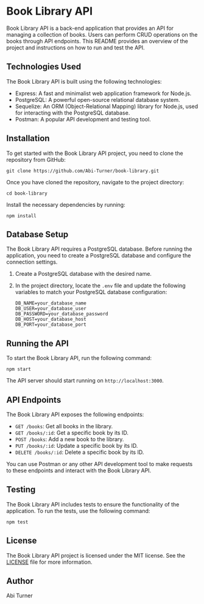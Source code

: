 # Book Library API

Book Library API is a back-end application that provides an API for managing a collection of books. Users can perform CRUD operations on the books through API endpoints. This README provides an overview of the project and instructions on how to run and test the API.

## Technologies Used

The Book Library API is built using the following technologies:

- Express: A fast and minimalist web application framework for Node.js.
- PostgreSQL: A powerful open-source relational database system.
- Sequelize: An ORM (Object-Relational Mapping) library for Node.js, used for interacting with the PostgreSQL database.
- Postman: A popular API development and testing tool.

## Installation

To get started with the Book Library API project, you need to clone the repository from GitHub:

```shell
git clone https://github.com/Abi-Turner/book-library.git
```

Once you have cloned the repository, navigate to the project directory:

```shell
cd book-library
```

Install the necessary dependencies by running:

```shell
npm install
```

## Database Setup

The Book Library API requires a PostgreSQL database. Before running the application, you need to create a PostgreSQL database and configure the connection settings.

1. Create a PostgreSQL database with the desired name.

2. In the project directory, locate the `.env` file and update the following variables to match your PostgreSQL database configuration:

   ```plaintext
   DB_NAME=your_database_name
   DB_USER=your_database_user
   DB_PASSWORD=your_database_password
   DB_HOST=your_database_host
   DB_PORT=your_database_port
   ```

## Running the API

To start the Book Library API, run the following command:

```shell
npm start
```

The API server should start running on `http://localhost:3000`.

## API Endpoints

The Book Library API exposes the following endpoints:

- `GET /books`: Get all books in the library.
- `GET /books/:id`: Get a specific book by its ID.
- `POST /books`: Add a new book to the library.
- `PUT /books/:id`: Update a specific book by its ID.
- `DELETE /books/:id`: Delete a specific book by its ID.

You can use Postman or any other API development tool to make requests to these endpoints and interact with the Book Library API.

## Testing

The Book Library API includes tests to ensure the functionality of the application. To run the tests, use the following command:

```shell
npm test
```

## License

The Book Library API project is licensed under the MIT license. See the [LICENSE](LICENSE) file for more information.

## Author

Abi Turner
